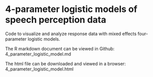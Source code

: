 # 4-parameter logistic models of speech perception data

Code to visualize and analyze response data with mixed effects four-parameter logistic models. 

The R markdown document can be viewed in Github: 4_parameter_logistic_model.md

The html file can be downloaded and viewed in a browser: 4_parameter_logistic_model.html

